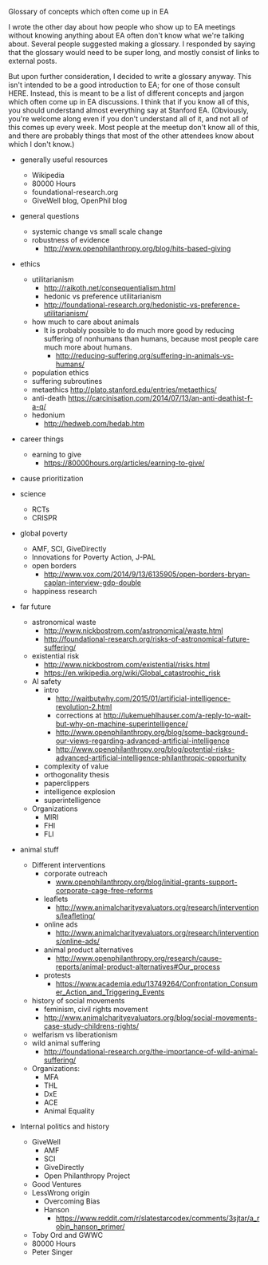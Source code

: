 Glossary of concepts which often come up in EA

I wrote the other day about how people who show up to EA meetings without knowing anything about EA often don't know what we're talking about. Several people suggested making a glossary. I responded by saying that the glossary would need to be super long, and mostly consist of links to external posts.

But upon further consideration, I decided to write a glossary anyway. This isn't intended to be a good introduction to EA; for one of those consult HERE. Instead, this is meant to be a list of different concepts and jargon which often come up in EA discussions. I think that if you know all of this, you should understand almost everything say at Stanford EA. (Obviously, you're welcome along even if you don't understand all of it, and not all of this comes up every week. Most people at the meetup don't know all of this, and there are probably things that most of the other attendees know about which I don't know.)

- generally useful resources
    - Wikipedia
    - 80000 Hours
    - foundational-research.org
    - GiveWell blog, OpenPhil blog

- general questions
    - systemic change vs small scale change
    - robustness of evidence
        - http://www.openphilanthropy.org/blog/hits-based-giving
- ethics
    - utilitarianism
        - http://raikoth.net/consequentialism.html
        - hedonic vs preference utilitarianism
        - http://foundational-research.org/hedonistic-vs-preference-utilitarianism/
    - how much to care about animals
        - It is probably possible to do much more good by reducing suffering of nonhumans than humans, because most people care much more about humans.
            - http://reducing-suffering.org/suffering-in-animals-vs-humans/
    - population ethics
    - suffering subroutines
    - metaethics http://plato.stanford.edu/entries/metaethics/
    - anti-death https://carcinisation.com/2014/07/13/an-anti-deathist-f-a-q/
    - hedonium
        - http://hedweb.com/hedab.htm
- career things
    - earning to give
        - https://80000hours.org/articles/earning-to-give/
- cause prioritization
- science
    - RCTs
    - CRISPR
- global poverty
    - AMF, SCI, GiveDirectly
    - Innovations for Poverty Action, J-PAL
    - open borders
        - http://www.vox.com/2014/9/13/6135905/open-borders-bryan-caplan-interview-gdp-double
    - happiness research
- far future
    - astronomical waste
        - http://www.nickbostrom.com/astronomical/waste.html
        - http://foundational-research.org/risks-of-astronomical-future-suffering/
    - existential risk
        - http://www.nickbostrom.com/existential/risks.html
        - https://en.wikipedia.org/wiki/Global_catastrophic_risk
    - AI safety
        - intro
            - http://waitbutwhy.com/2015/01/artificial-intelligence-revolution-2.html
            - corrections at http://lukemuehlhauser.com/a-reply-to-wait-but-why-on-machine-superintelligence/
            - http://www.openphilanthropy.org/blog/some-background-our-views-regarding-advanced-artificial-intelligence
            - http://www.openphilanthropy.org/blog/potential-risks-advanced-artificial-intelligence-philanthropic-opportunity
        - complexity of value
        - orthogonality thesis
        - paperclippers
        - intelligence explosion
        - superintelligence
    - Organizations
        - MIRI
        - FHI
        - FLI
- animal stuff
    - Different interventions
        - corporate outreach
            - www.openphilanthropy.org/blog/initial-grants-support-corporate-cage-free-reforms
        - leaflets
            - http://www.animalcharityevaluators.org/research/interventions/leafleting/
        - online ads
            - http://www.animalcharityevaluators.org/research/interventions/online-ads/
        - animal product alternatives
            - http://www.openphilanthropy.org/research/cause-reports/animal-product-alternatives#Our_process
        - protests
            - https://www.academia.edu/13749264/Confrontation_Consumer_Action_and_Triggering_Events
    - history of social movements
        - feminism, civil rights movement
        - http://www.animalcharityevaluators.org/blog/social-movements-case-study-childrens-rights/
    - welfarism vs liberationism
    - wild animal suffering
        - http://foundational-research.org/the-importance-of-wild-animal-suffering/
    - Organizations:
        - MFA
        - THL
        - DxE
        - ACE
        - Animal Equality
- Internal politics and history
    - GiveWell
        - AMF
        - SCI
        - GiveDirectly
        - Open Philanthropy Project
    - Good Ventures
    - LessWrong origin
        - Overcoming Bias
        - Hanson
            - https://www.reddit.com/r/slatestarcodex/comments/3sjtar/a_robin_hanson_primer/
    - Toby Ord and GWWC
    - 80000 Hours
    - Peter Singer

